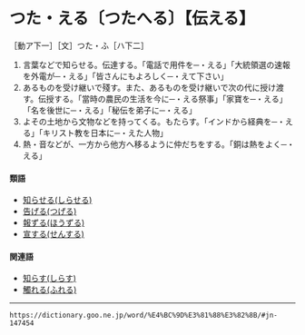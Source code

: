 # つた・える〔つたへる〕【伝える】
［動ア下一］［文］つた・ふ［ハ下二］

1.  言葉などで知らせる。伝達する。「電話で用件を─・える」「大統領選の速報を外電が─・える」「皆さんにもよろしく─・えて下さい」
2.  あるものを受け継いで殘す。また、あるものを受け継いで次の代に授け渡す。伝授する。「當時の農民の生活を今に─・える祭事」「家寶を─・える」「名を後世に─・える」「秘伝を弟子に─・える」
3.  よその土地から文物などを持ってくる。もたらす。「インドから経典を─・える」「キリスト教を日本に─・えた人物」
4.  熱・音などが、一方から他方へ移るように仲だちをする。「銅は熱をよく─・える」    

#### 類語

-   [知らせる(しらせる)](https://dictionary.goo.ne.jp/word/%E7%9F%A5%E3%82%89%E3%81%9B%E3%82%8B/#jn-112256)
-   [告げる(つげる)](https://dictionary.goo.ne.jp/word/%E5%91%8A%E3%81%92%E3%82%8B/#jn-147342)
-   [報ずる(ほうずる)](https://dictionary.goo.ne.jp/word/%E5%A0%B1%E3%81%9A%E3%82%8B/#jn-202027)
-   [宣する(せんする)](https://dictionary.goo.ne.jp/word/%E5%AE%A3%E3%81%99%E3%82%8B/#jn-126621)

#### 関連語

-   [知らす(しらす)](https://dictionary.goo.ne.jp/word/%E7%9F%A5%E3%82%89%E3%81%99/#jn-112235)
-   [觸れる(ふれる)](https://dictionary.goo.ne.jp/word/%E8%A7%A6%E3%82%8C%E3%82%8B/#jn-196605)

---
`https://dictionary.goo.ne.jp/word/%E4%BC%9D%E3%81%88%E3%82%8B/#jn-147454`